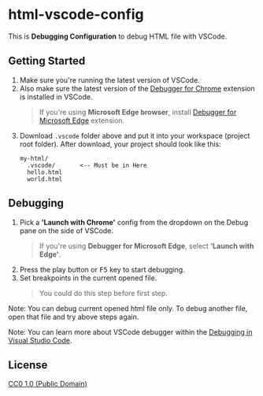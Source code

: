 # html-vscode-config

This is **Debugging Configuration** to debug HTML file with VSCode.

## Getting Started

1. Make sure you're running the latest version of VSCode.
2. Also make sure the latest version of the [Debugger for Chrome](https://marketplace.visualstudio.com/items?itemName=msjsdiag.debugger-for-chrome) extension is installed in VSCode.
    > If you're using **Microsoft Edge browser**, install [Debugger for Microsoft Edge](https://marketplace.visualstudio.com/items?itemName=msjsdiag.debugger-for-edge) extension.
3. Download `.vscode` folder above and put it into your workspace (project root folder). After download, your project should look like this:
    >
    ```
    my-html/
      .vscode/       <-- Must be in Here
      hello.html
      world.html
    ```

## Debugging

1. Pick a **'Launch with Chrome'** config from the dropdown on the Debug pane on the side of VSCode.
    > If you're using **Debugger for Microsoft Edge**, select **'Launch with Edge'**.
2. Press the play button or <kbd>F5</kbd> key to start debugging.
3. Set breakpoints in the current opened file.
    > You could do this step before first step.

Note: You can debug current opened html file only. To debug another file, open that file and try above steps again.

Note: You can learn more about VSCode debugger within the [Debugging in Visual Studio Code](https://code.visualstudio.com/docs/editor/debugging).

## License

[CC0 1.0 (Public Domain)](LICENSE.md)